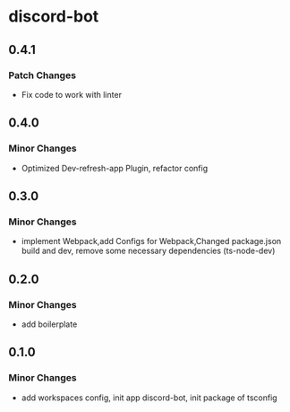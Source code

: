 # discord-bot

## 0.4.1

### Patch Changes

- Fix code to work with linter

## 0.4.0

### Minor Changes

- Optimized Dev-refresh-app Plugin, refactor config

## 0.3.0

### Minor Changes

- implement Webpack,add Configs for Webpack,Changed package.json build and dev, remove some necessary dependencies
  (ts-node-dev)

## 0.2.0

### Minor Changes

- add boilerplate

## 0.1.0

### Minor Changes

- add workspaces config, init app discord-bot, init package of tsconfig

